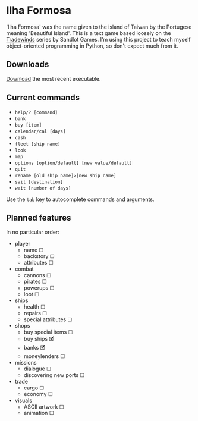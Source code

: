 # Ilha Formosa

'Ilha Formosa' was the name given to the island of Taiwan by the Portugese meaning 'Beautiful Island'.
This is a text game based loosely on the [Tradewinds](https://store.steampowered.com/app/36100/Tradewinds_Classics/) series by Sandlot Games.
I'm using this project to teach myself object-oriented programming in Python, so don't expect much from it.

## Downloads

[Download](https://github.com/Hasnep/ilhaformosa/releases) the most recent executable.

## Current commands

* `help/? [command]`
* `bank`
* `buy [item]`
* `calendar/cal [days]`
* `cash`
* `fleet [ship name]`
* `look`
* `map`
* `options [option/default] [new value/default]`
* `quit`
* `rename [old ship name]>[new ship name]`
* `sail [destination]`
* `wait [number of days]`

Use the `tab` key to autocomplete commands and arguments.

## Planned features

In no particular order:
* player
    * name ☐
    * backstory ☐
    * attributes ☐
* combat
    * cannons ☐
	* pirates ☐
	* powerups ☐
    * loot ☐
* ships
	* health ☐
	* repairs ☐
	* special attributes ☐
* shops
    * buy special items ☐
    * buy ships 🗹
    * banks 🗹
    * moneylenders ☐
* missions
	* dialogue ☐
	* discovering new ports ☐
* trade
	* cargo ☐
	* economy ☐
* visuals
	* ASCII artwork ☐
	* animation ☐